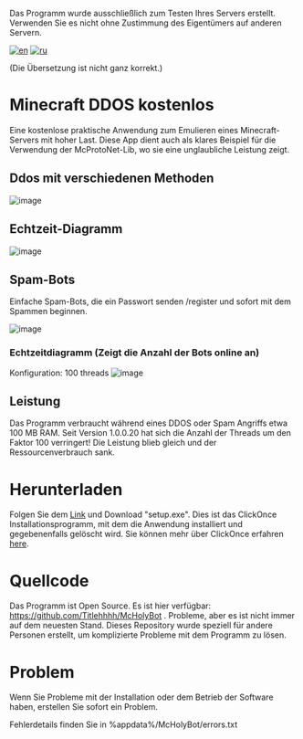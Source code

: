 Das Programm wurde ausschließlich zum Testen Ihres Servers erstellt. Verwenden Sie es nicht ohne Zustimmung des Eigentümers auf anderen Servern.

[![en](https://img.shields.io/badge/lang-en-red.svg)](https://github.com/Titlehhhh/Minecraft-DDOS-Free/blob/master/README.en.md)
[![ru](https://img.shields.io/badge/lang-en-red.svg)](https://github.com/Titlehhhh/Minecraft-DDOS-Free/blob/master/README.md)

(Die Übersetzung ist nicht ganz korrekt.)

# Minecraft DDOS kostenlos

Eine kostenlose praktische Anwendung zum Emulieren eines Minecraft-Servers mit hoher Last. Diese App dient auch als klares Beispiel für die Verwendung der McProtoNet-Lib, wo sie eine unglaubliche Leistung zeigt.

## Ddos mit verschiedenen Methoden
![image](https://user-images.githubusercontent.com/93156853/220171541-0b6e3ffe-4e3e-465a-bd11-1b1925fe09d2.png)


## Echtzeit-Diagramm
![image](https://user-images.githubusercontent.com/93156853/216661121-97959e39-4c38-4c4f-8310-847481b84656.png)

## Spam-Bots
Einfache Spam-Bots, die ein Passwort senden /register und sofort mit dem Spammen beginnen.

![image](https://user-images.githubusercontent.com/93156853/224682635-6fed0c9d-016c-452c-b96e-ecfb2e1b3329.png)
### Echtzeitdiagramm (Zeigt die Anzahl der Bots online an)
Konfiguration: 100 threads
![image](https://user-images.githubusercontent.com/93156853/224682911-f2cd59ce-165f-478b-900a-fb7202b710fd.png)



## Leistung
Das Programm verbraucht während eines DDOS oder Spam Angriffs etwa 100 MB RAM. Seit Version 1.0.0.20 hat sich die Anzahl der Threads um den Faktor 100 verringert! Die Leistung blieb gleich und der Ressourcenverbrauch sank.

# Herunterladen

Folgen Sie dem [Link](https://github.com/Titlehhhh/Minecraft-DDOS-Free/releases/tag/Main ) und Download "setup.exe". Dies ist das ClickOnce Installationsprogramm, mit dem die Anwendung installiert und gegebenenfalls gelöscht wird. Sie können mehr über ClickOnce erfahren [here](https://learn.microsoft.com/ru-ru/visualstudio/deployment/clickonce-security-and-deployment?view=vs-2022).

# Quellcode

Das Programm ist Open Source. Es ist hier verfügbar: https://github.com/Titlehhhh/McHolyBot . Probleme, aber es ist nicht immer auf dem neuesten Stand. Dieses Repository wurde speziell für andere Personen erstellt, um komplizierte Probleme mit dem Programm zu lösen.

# Problem

Wenn Sie Probleme mit der Installation oder dem Betrieb der Software haben, erstellen Sie sofort ein Problem.

Fehlerdetails finden Sie in %appdata%/McHolyBot/errors.txt